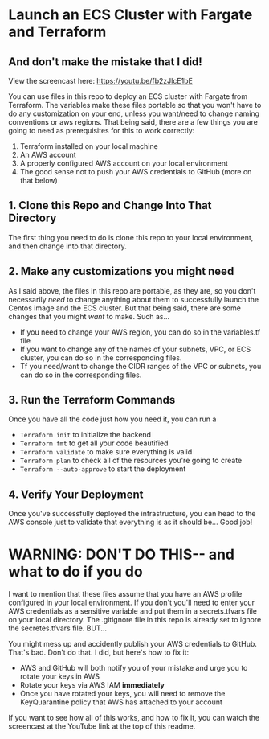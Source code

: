 # Launch an ECS Cluster with Fargate and Terraform
## And don't make the mistake that I did!

View the screencast here: https://youtu.be/fb2zJlcE1bE

You can use files in this repo to deploy an ECS cluster with Fargate from Terraform. The variables make these files portable so that you won't have to do any customization on your end, unless you want/need to change naming conventions or aws regions. That being said, there are a few things you are going to need as prerequisites for this to work correctly:

1. Terraform installed on your local machine
2. An AWS account
3. A properly configured AWS account on your local environment
4. The good sense not to push your AWS credentials to GitHub (more on that below)

## 1. Clone this Repo and Change Into That Directory

The first thing you need to do is clone this repo to your local environment, and then change into that directory.

## 2. Make any customizations you might need

As I said above, the files in this repo are portable, as they are, so you don't necessarily *need* to change anything about them to successfully launch the Centos image and the ECS cluster. But that being said, there are some changes that you might *want* to make. Such as...

* If you need to change your AWS region, you can do so in the variables.tf file
* If you want to change any of the names of your subnets, VPC, or ECS cluster, you can do so in the corresponding files.
* Tf you need/want to change the CIDR ranges of the VPC or subnets, you can do so in the corresponding files.

## 3. Run the Terraform Commands

Once you have all the code just how you need it, you can run a 
* ```Terraform init``` to initialize the backend
* ```Terraform fmt``` to get all your code beautified 
* ```Terraform validate``` to make sure everything is valid
* ```Terraform plan``` to check all of the resources you're going to create
* ```Terraform --auto-approve``` to start the deployment

## 4. Verify Your Deployment

Once you've successfully deployed the infrastructure, you can head to the AWS console just to validate that everything is as it should be... Good job!

# WARNING: DON'T DO THIS-- and what to do if you do

I want to mention that these files assume that you have an AWS profile configured in your local environment. If you don't you'll need to enter your AWS credentials as a sensitive variable and put them in a secrets.tfvars file on your local directory. The .gitignore file in this repo is already set to ignore the secretes.tfvars file. BUT...

You might mess up and accidently publish your AWS credentials to GitHub. That's bad. Don't do that. I did, but here's how to fix it:

* AWS and GitHub will both notify you of your mistake and urge you to rotate your keys in AWS
* Rotate your keys via AWS IAM __immediately__
* Once you have rotated your keys, you will need to remove the KeyQuarantine policy that AWS has attached to your account 

If you want to see how all of this works, and how to fix it, you can watch the screencast at the YouTube link at the top of this readme.
